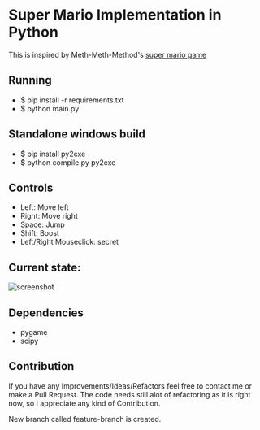 # Super Mario Implementation in Python

This is inspired by Meth-Meth-Method's [super mario game](https://github.com/meth-meth-method/super-mario/)

## Running

* $ pip install -r requirements.txt
* $ python main.py

## Standalone windows build

* $ pip install py2exe
* $ python compile.py py2exe

## Controls

* Left: Move left  
* Right: Move right  
* Space: Jump  
* Shift: Boost   
* Left/Right Mouseclick: secret   

## Current state:
![screenshot](https://i.pinimg.com/originals/70/fd/66/70fd66137e1e482f9d4a1dfce7517276.jpg)

## Dependencies	
* pygame	
* scipy	

## Contribution

If you have any Improvements/Ideas/Refactors feel free to contact me or make a Pull Request.
The code needs still alot of refactoring as it is right now, so I appreciate any kind of Contribution.

New branch called feature-branch is created.
